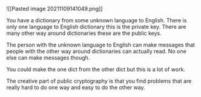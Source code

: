 ![[Pasted image 20211109141049.png]]

You have a dictionary from some unknown language to English. There is only one language to English dictionary this is the private key. There are many other way around dictionaries these are the public keys.

The person with the unknown language to English can make messages that people with the other way around dictionaries can actually read. No one else can make messages though.  

You could make the one dict from the other dict but this is a lot of work. 

The creative part of public cryptography is that you find problems that are really hard to do one way and easy to do the other way. 